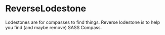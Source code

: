 # ReverseLodestone
Lodestones are for compasses to find things.  Reverse lodestone is to help you find (and maybe remove) SASS Compass.
